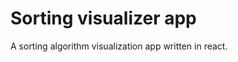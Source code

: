 # Sorting visualizer app

A sorting algorithm visualization app written in react.

<!-- [Click here and have fun testing the app! 😄](https://verdini.github.io/sorting-visualizer-react/) -->
